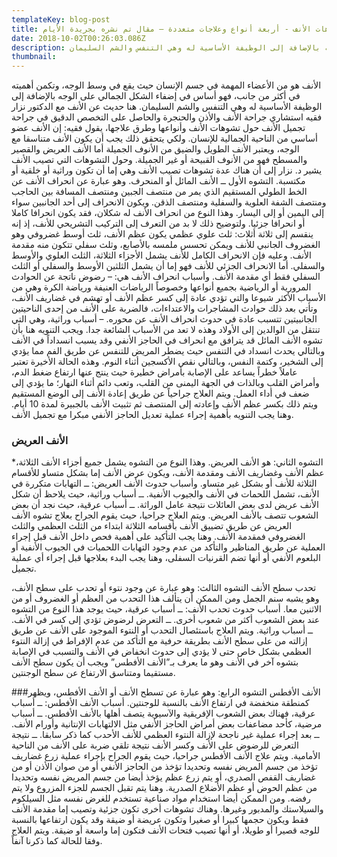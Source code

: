 ```yaml
---
templateKey: blog-post
title: تشوهات الأنف - أربعة أنواع وعلاجات متعددة – مقال تم نشره بجريدة الأيام
date: 2018-10-02T00:26:03.086Z
description: الأنف هو من الأعضاء المهمة في جسم الإنسان حيث يقع في وسط الوجه، وتكمن أهميته في أكثر من جانب، فهو أساس في إضفاء الشكل الجمالي على الوجه بالإضافة إلى الوظيفة الأساسية له وهي التنفس والشم السليمان.
thumbnail:
---
```


الأنف هو من الأعضاء المهمة في جسم الإنسان حيث يقع في وسط الوجه، وتكمن أهميته في أكثر من جانب، فهو أساس في إضفاء الشكل الجمالي على الوجه بالإضافة إلى الوظيفة الأساسية له وهي التنفس والشم السليمان.
هنا حديث عن الأنف مع الدكتور نزار فقيه استشاري جراحة الأنف والأذن والحنجرة والحاصل على التخصص الدقيق في جراحة تجميل الأنف حول تشوهات الأنف وأنواعها وطرق علاجها، يقول فقيه: إن الأنف عضو أساسي من الناحية الجمالية للإنسان. ولكي يتحقق ذلك يجب أن يكون الأنف متناسقا مع الوجه، ويعتبر الأنف الطويل والضيق من الأنوف الجميلة أما الأنف العريض والقصير والمسطح فهو من الأنوف القبيحة أو غير الجميلة.
وحول التشوهات التي تصيب الأنف يشير د. نزار إلى أن هناك عدة تشوهات تصيب الأنف وهي إما أن تكون وراثية أو خلقية أو مكتسبة.
التشوه الأول ــ الأنف المائل أو المنحرف. وهو عبارة عن انحراف الأنف عن الخط الطولي المستقيم الذي يمر من منتصف الجبين ومنتصف المسافة بين الحاجب ومنتصف الشفة العلوية والسفلية ومنتصف الذقن. ويكون الانحراف إلى أحد الجانبين سواء إلى اليمين أو إلى اليسار.
وهذا النوع من انحراف الأنف له شكلان، فقد يكون انحرافا كاملا أو انحرافا جزئيا.
ولتوضيح ذلك لا بد من التعرف إلى التركيب التشريحي للأنف، إذ إنه ينقسم إلى ثلاثة أثلاث: ثلث علوي عظمي يكون عظم الأنف، ثلث أوسط غضروفي وهو الغضروف الجانبي للأنف ويمكن تحسس ملمسه بالأصابع، وثلث سفلي تتكون منه مقدمة الأنف.
وعليه فإن الانحراف الكامل للأنف يشمل الأجزاء الثلاثة، الثلث العلوي والأوسط والسفلي.
أما الانحراف الجزئي للأنف فهو إما أن يشمل الثلثين الأوسط والسفلي أو الثلث السفلي فقط أي مقدمة الأنف.
وأسباب انحراف الأنف هي:
– رضوض ناتجة عن الحوادث المرورية أو الرياضية بجميع أنواعها وخصوصاً الرياضات العنيفة ورياضة الكرة وهي من الأسباب الأكثر شيوعا والتي تؤدي عادة إلى كسر عظم الأنف أو تهشم في غضاريف الأنف، وتأتي بعد ذلك حوادث المشاجرات والاعتداءات، فالضربة على الأنف من إحدى الناحيتين الجانبيتين تتسبب عادة في حدوث انحراف الأنف عن محوره.
– أسباب وراثية، وهي التي تنتقل من الوالدين إلى الأولاد وهذه لا تعد من الأسباب الشائعة جدا.
ويجب التنويه هنا بأن تشوه الأنف المائل قد يترافق مع انحراف في الحاجز الأنفي وقد يسبب انسداداً في الأنف وبالتالي يحدث انسداد في التنفس حيث يضطر المريض للتنفس عن طريق الفم مما يؤدي إلى الشخير، وكتمة النفس، وبالتالي نقص الأكسجين أثناء النوم.
وهذه الحالة الأخيرة تعتبر عاملاً خطراً يساعد على الإصابة بأمراض خطيرة حيث ينتج عنها ارتفاع ضغط الدم، وأمراض القلب وبالذات في الجهة اليمنى من القلب، وتعب دائم أثناء النهار؛ ما يؤدي إلى ضعف في أداء العمل.
ويتم العلاج جراحياً عن طريق إعادة الأنف إلى الوضع المستقيم ويتم ذلك بكسر عظم الأنف وإعادته إلى المنتصف ثم تثبيت الأنف بالجبيرة لمدة 10 أيام. وهنا يجب التنويه بأهمية إجراء عملية تعديل الحاجز الأنفي مبكرا مع تجميل الأنف.

### الأنف العريض

\*التشوه الثاني: هو الأنف العريض. وهذا النوع من التشوه يشمل جميع أجزاء الأنف الثلاثة، عظم الأنف وغضاريف الأنف ومقدمة الأنف، ويكون عرض الأنف إما بشكل متساو للأقسام الثلاثة للأنف أو بشكل غير متساو.
وأسباب حدوث الأنف العريض:
ــ التهابات متكررة في الأنف، تشمل اللحمات في الأنف والجيوب الأنفية.
ــ أسباب وراثية، حيث يلاحظ أن شكل الأنف عريض لدى بعض العائلات نتيجة عامل الوراثة.
ــ أسباب عرقية، حيث نجد أن بعض الشعوب تتصف بالأنف العريض.
ويتم العلاج جراحيا، حيث يقوم الجراح بعلاج تشوه الأنف العريض عن طريق تضييق الأنف بأقسامه الثلاثة ابتداء من الثلث العظمي والثلث الغضروفي فمقدمة الأنف.
وهنا يجب التأكيد على أهمية فحص داخل الأنف قبل إجراء العملية عن طريق المناظير والتأكد من عدم وجود التهابات اللحميات في الجيوب الأنفية أو البلعوم الأنفي أو أنها تضم القرنيات السفلى، وهنا يجب البدء بعلاجها قبل إجراء أي عملية تجميل.

تحدب سطح الأنف
التشوه الثالث: وهو عبارة عن وجود نتوء أو تحدب على سطح الأنف، وهو يشبه سنم الجمل ومن الممكن أن يتألف هذا التحدب من العظم أو الغضروف أو من الاثنين معا.
أسباب حدوث تحدب الأنف:
ــ أسباب عرقية، حيث يوجد هذا النوع من التشوه عند بعض الشعوب أكثر من شعوب أخرى.
ــ التعرض لرضوض تؤدي إلى كسر في الأنف.
ــ أسباب وراثية.
ويتم العلاج باستئصال التحدب أو النتوء الموجود على الأنف عن طريق إزالته من على سطح الأنف بطريقة حرفية مع التأكد من عدم الإفراط في إزالة النتوء العظمي بشكل خاص حتى لا يؤدي إلى حدوث انخفاض في الأنف والتسبب في الإصابة بتشوه آخر في الأنف وهو ما يعرف بـ”الأنف الأفطس” ويجب أن يكون سطح الأنف مستقيما ومتناسق الارتفاع عن سطح الوجنتين.

###الأنف الأفطس
التشوه الرابع: وهو عبارة عن تسطح الأنف أو الأنف الأفطس، ويظهر كمنطقة منخفضة في ارتفاع الأنف بالنسبة للوجنتين.
أسباب الأنف الأفطس:
ــ أسباب عرقية، فهناك بعض الشعوب الإفريقية والآسيوية يتصف أهلها بالأنف الأفطس.
ــ أسباب مرضية، كأحد مضاعفات بعض أمراض الحاجز الأنفي مثل الالتهابات الإنتانية وأورام الأنف.
ــ بعد إجراء عملية غير ناجحة لإزالة النتوء العظمي للأنف الأحدب كما ذكر سابقا.
ــ نتيجة التعرض للرضوض على الأنف وكسر الأنف نتيجة تلقي ضربة على الأنف من الناحية الأمامية.
ويتم علاج الأنف الأفطس جراحيا، حيث يقوم الجراح بإجراء عملية زرع غضاريف تؤخذ من جسم المريض نفسه وتحديدا تؤخذ من الحاجز الأنفي أو من صوان الأذن أو من غضاريف القفص الصدري، أو يتم زرع عظم يؤخذ أيضا من جسم المريض نفسه وتحديدا من عظم الحوض أو عظم الأضلاع الصدرية. وهنا يتم تقبل الجسم للجزء المزروع ولا يتم رفضه.
ومن الممكن أيضا استخدام مواد صناعية تستخدم للغرض نفسه مثل السيلكوم والسيلاستك والمدبور وغيرها.
وهناك تشوهات أخرى تكون جزئية وتصيب إما مقدمة الأنف فقط ويكون حجمها كبيرا أو صغيرا وتكون عريضة أو ضيقة وقد يكون ارتفاعها بالنسبة للوجه قصيرا أو طويلا، أو أنها تصيب فتحات الأنف فتكون إما واسعة أو ضيقة. ويتم العلاج وفقا للحالة كما ذكرنا آنفاً.
